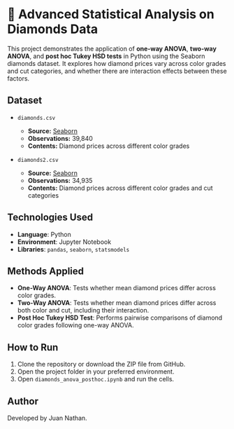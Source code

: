 # 💎 Advanced Statistical Analysis on Diamonds Data

This project demonstrates the application of **one-way ANOVA**, **two-way ANOVA**, and **post hoc Tukey HSD tests** in Python using the Seaborn diamonds dataset.
It explores how diamond prices vary across color grades and cut categories, and whether there are interaction effects between these factors.

## Dataset

- `diamonds.csv`  
  - **Source:** [Seaborn](https://seaborn.pydata.org/)  
  - **Observations:** 39,840 
  - **Contents:** Diamond prices across different color grades  

- `diamonds2.csv`  
  - **Source:** [Seaborn](https://seaborn.pydata.org/)  
  - **Observations:** 34,935 
  - **Contents:** Diamond prices across different color grades and cut categories  

## Technologies Used

- **Language**: Python
- **Environment**: Jupyter Notebook
- **Libraries**: `pandas`, `seaborn`, `statsmodels`

## Methods Applied
- **One-Way ANOVA**: Tests whether mean diamond prices differ across color grades.
- **Two-Way ANOVA**: Tests whether mean diamond prices differ across both color and cut, including their interaction.
- **Post Hoc Tukey HSD Test**: Performs pairwise comparisons of diamond color grades following one-way ANOVA.

## How to Run

1. Clone the repository or download the ZIP file from GitHub.
2. Open the project folder in your preferred environment.
3. Open `diamonds_anova_posthoc.ipynb` and run the cells.

## Author

Developed by Juan Nathan.
